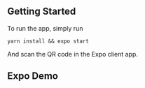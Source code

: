 
## Getting Started

To run the app, simply run

```yarn install && expo start```

And scan the QR code in the Expo client app.

## Expo Demo
